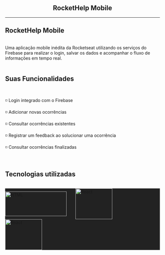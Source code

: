 

<h2 align="center">RocketHelp Mobile</h2>

<hr>

## RocketHelp Mobile
<br>
Uma aplicação mobile inédita da Rocketseat utilizando os serviços do Firebase para realizar o login, salvar os dados e acompanhar o fluxo de informações em tempo real. 
<br>
<br>

## Suas Funcionalidades
<br>
<p>
◽ Login integrado com o Firebase
</p>
<p>
◽ Adicionar novas ocorrências
</p>
<p>
◽ Consultar ocorrências existentes
</p>
<p>
◽ Registrar um feedback ao solucionar uma ocorrência 
</p>
<p>
◽ Consultar ocorrências finalizadas
</p>

<br>

## Tecnologias utilizadas
<br>
<!-- HTML -->
<!-- REACT NATIVE -->
<div style="background-color: #222">
<img align="center"  alt="HTML" width="200" height="80" src="https://braze-marketing-assets.s3.amazonaws.com/images/partner_logos/react-native.png" style="margin-right: 25px"/>
<img align="center" alt="React" height="100" width="120" src="https://img.youtube.com/vi/fgT6r4f9Apc/maxresdefault.jpg" style="margin-right: 25px"/> 

<!-- CSS -->
<img align="center" alt="React" height="100" width="120" src="https://nativebase.io/img/nativebase-logo-dark.svg" style="margin-right: 25px"/> 
 </div>
<br>
<br>

